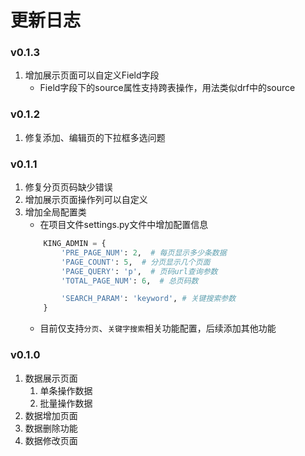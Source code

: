 # 更新日志

### v0.1.3
1. 增加展示页面可以自定义Field字段
    - Field字段下的source属性支持跨表操作，用法类似drf中的source

### v0.1.2
1. 修复添加、编辑页的下拉框多选问题

### v0.1.1
1. 修复分页页码缺少错误
2. 增加展示页面操作列可以自定义
3. 增加全局配置类
    - 在项目文件settings.py文件中增加配置信息
    ```python
        KING_ADMIN = {
            'PRE_PAGE_NUM': 2,  # 每页显示多少条数据
            'PAGE_COUNT': 5,  # 分页显示几个页面
            'PAGE_QUERY': 'p',  # 页码url查询参数
            'TOTAL_PAGE_NUM': 6,  # 总页码数
   
            'SEARCH_PARAM': 'keyword', # 关键搜索参数
        }
   ```
   - 目前仅支持`分页`、`关键字搜索`相关功能配置，后续添加其他功能

### v0.1.0
1. 数据展示页面
    1. 单条操作数据
    2. 批量操作数据
2. 数据增加页面
3. 数据删除功能
4. 数据修改页面
